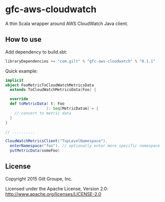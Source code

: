 # gfc-aws-cloudwatch

A thin Scala wrapper around AWS CloudWatch Java client.

## How to use

Add dependency to build.sbt:
```scala
libraryDependencies += "com.gilt" % "gfc-aws-cloudwatch" % "0.1.1"
```

Quick example:
```scala
implicit
object FooMetricToCloudWatchMetricsData
  extends ToCloudWatchMetricsData[Foo] {

  override
  def toMetricData( t: Foo
                  ): Seq[MetricDatum] = {
    // convert to metric data
  }
}

// ..........

CloudWatchMetricsClient("TopLevelNamespace").
  enterNamespace("foo"). // optionally enter more specific namespace
  putMetricData(someFoo)

```

## License
Copyright 2015 Gilt Groupe, Inc.

Licensed under the Apache License, Version 2.0: http://www.apache.org/licenses/LICENSE-2.0
